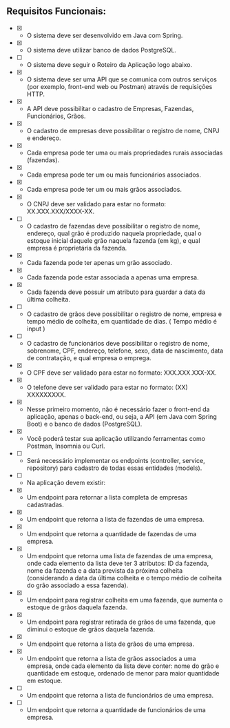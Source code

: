 ## Requisitos Funcionais:

- [x] - O sistema deve ser desenvolvido em Java com Spring.
- [x] - O sistema deve utilizar banco de dados PostgreSQL.
- [ ] - O sistema deve seguir o Roteiro da Aplicação logo abaixo.
- [x] - O sistema deve ser uma API que se comunica com outros serviços (por exemplo, front-end web ou Postman) através de requisições HTTP.

- [x] - A API deve possibilitar o cadastro de Empresas, Fazendas, Funcionários, Grãos.

- [x] - O cadastro de empresas deve possibilitar o registro de nome, CNPJ e endereço.
- [x] - Cada empresa pode ter uma ou mais propriedades rurais associadas (fazendas).
- [x] - Cada empresa pode ter um ou mais funcionários associados.
- [x] - Cada empresa pode ter um ou mais grãos associados.
- [x] - O CNPJ deve ser validado para estar no formato: XX.XXX.XXX/XXXX-XX.

- [ ] - O cadastro de fazendas deve possibilitar o registro de nome, endereço, qual grão é produzido naquela propriedade, qual o estoque inicial daquele grão naquela fazenda (em kg), e qual empresa é proprietária da fazenda.
- [x] - Cada fazenda pode ter apenas um grão associado.
- [x] - Cada fazenda pode estar associada a apenas uma empresa.
- [x] - Cada fazenda deve possuir um atributo para guardar a data da última colheita.

- [ ] - O cadastro de grãos deve possibilitar o registro de nome, empresa e tempo médio de colheita, em quantidade de dias. ( Tempo médio é input )

- [ ] - O cadastro de funcionários deve possibilitar o registro de nome, sobrenome, CPF, endereço, telefone, sexo, data de nascimento, data de contratação, e qual empresa o emprega.
- [x] - O CPF deve ser validado para estar no formato: XXX.XXX.XXX-XX.
- [x] - O telefone deve ser validado para estar no formato: (XX) XXXXXXXXX.

- [x] - Nesse primeiro momento, não é necessário fazer o front-end da aplicação, apenas o back-end, ou seja, a API (em Java com Spring Boot) e o banco de dados (PostgreSQL).
- [x] - Você poderá testar sua aplicação utilizando ferramentas como Postman, Insomnia ou Curl.

- [ ] - Será necessário implementar os endpoints (controller, service, repository) para cadastro de todas essas entidades (models).

- [ ] - Na aplicação devem existir: 
- [x] - Um endpoint para retornar a lista completa de empresas cadastradas.
- [x] - Um endpoint que retorna a lista de fazendas de uma empresa.
- [x] - Um endpoint que retorna a quantidade de fazendas de uma empresa.
- [x] - Um endpoint que retorna uma lista de fazendas de uma empresa, onde cada elemento da lista deve ter 3 atributos: ID da fazenda, nome da fazenda e a data prevista da próxima colheita (considerando a data da última colheita e o tempo médio de colheita do grão associado a essa fazenda).
- [x] - Um endpoint para registrar colheita em uma fazenda, que aumenta o estoque de grãos daquela fazenda.
- [x] - Um endpoint para registrar retirada de grãos de uma fazenda, que diminui o estoque de grãos daquela fazenda.
- [x] - Um endpoint que retorna a lista de grãos de uma empresa.
- [x] - Um endpoint que retorna a lista de grãos associados a uma empresa, onde cada elemento da lista deve conter: nome do grão e quantidade em estoque, ordenado de menor para maior quantidade em estoque.
- [ ] - Um endpoint que retorna a lista de funcionários de uma empresa.
- [ ] - Um endpoint que retorna a quantidade de funcionários de uma empresa.
